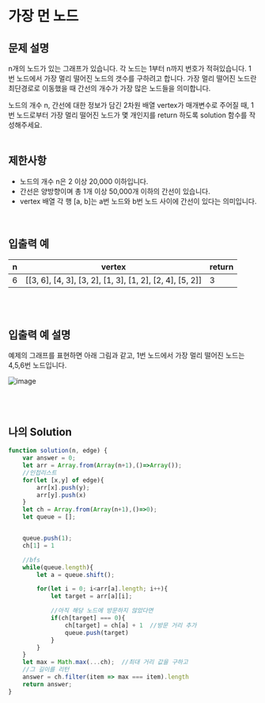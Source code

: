 # 가장 먼 노드
## 문제 설명

n개의 노드가 있는 그래프가 있습니다. 각 노드는 1부터 n까지 번호가 적혀있습니다. 1번 노드에서 가장 멀리 떨어진 노드의 갯수를 구하려고 합니다. 가장 멀리 떨어진 노드란 최단경로로 이동했을 때 간선의 개수가 가장 많은 노드들을 의미합니다.

노드의 개수 n, 간선에 대한 정보가 담긴 2차원 배열 vertex가 매개변수로 주어질 때, 1번 노드로부터 가장 멀리 떨어진 노드가 몇 개인지를 return 하도록 solution 함수를 작성해주세요.
<br/>
<br/>

## 제한사항
- 노드의 개수 n은 2 이상 20,000 이하입니다.
- 간선은 양방향이며 총 1개 이상 50,000개 이하의 간선이 있습니다.
- vertex 배열 각 행 [a, b]는 a번 노드와 b번 노드 사이에 간선이 있다는 의미입니다.

<br/>

## 입출력 예
| n   | vertex                                                   | return |
| --- | -------------------------------------------------------- | ------ |
| 6   | [[3, 6], [4, 3], [3, 2], [1, 3], [1, 2], [2, 4], [5, 2]] | 3      |

<br/>
<br/>

## 입출력 예 설명

예제의 그래프를 표현하면 아래 그림과 같고, 1번 노드에서 가장 멀리 떨어진 노드는 4,5,6번 노드입니다.

![image](https://user-images.githubusercontent.com/68778883/171450547-51ce1d15-5f59-47e9-91da-c1a8df2192fb.png)


<br/>
<br/>

## 나의 Solution

```javascript
function solution(n, edge) {
    var answer = 0;
    let arr = Array.from(Array(n+1),()=>Array());
    //인접리스트
    for(let [x,y] of edge){
        arr[x].push(y);
        arr[y].push(x)
    }
    let ch = Array.from(Array(n+1),()=>0);
    let queue = [];


    queue.push(1);
    ch[1] = 1

    //bfs
    while(queue.length){
        let a = queue.shift();

        for(let i = 0; i<arr[a].length; i++){
            let target = arr[a][i];

            //아직 해당 노드에 방문하지 않았다면
            if(ch[target] === 0){
                ch[target] = ch[a] + 1  //방문 거리 추가
                queue.push(target)
            }
        }
    }
    let max = Math.max(...ch);  //최대 거리 값을 구하고
    //그 길이를 리턴
    answer = ch.filter(item => max === item).length
    return answer;
}
```